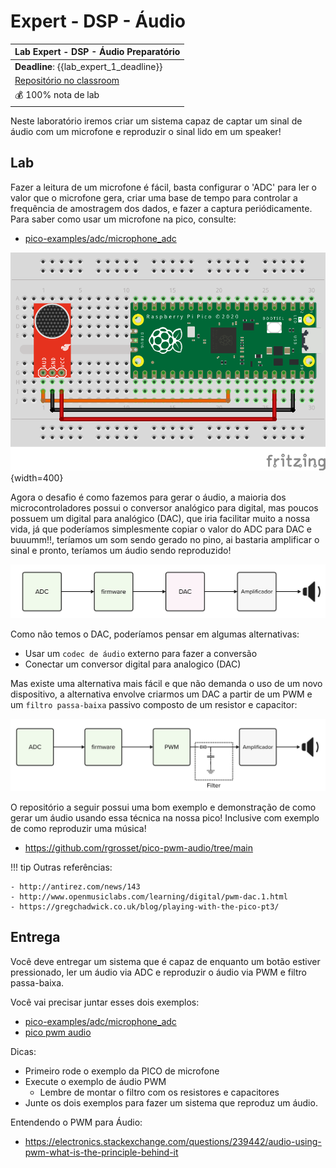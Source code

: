 # Expert - DSP - Áudio

| Lab Expert - DSP - Áudio Preparatório                          |
|----------------------------------------------------------------|
| **Deadline**: {{lab_expert_1_deadline}}                |
| [Repositório no classroom]({{lab_expert_1_classroom}}) |
| 💰 100% nota de lab                                            |

Neste laboratório iremos criar um sistema capaz de captar um sinal de áudio com um microfone e reproduzir o sinal lido em um speaker! 

## Lab

Fazer a leitura de um microfone é fácil, basta configurar o 'ADC' para ler o valor que o microfone gera, criar uma base de tempo para controlar a frequência de amostragem dos dados, e fazer a captura periódicamente. Para saber como usar um microfone na pico, consulte:

- [pico-examples/adc/microphone_adc]( https://github.com/raspberrypi/pico-examples/tree/master/adc/microphone_adc)

![](https://github.com/raspberrypi/pico-examples/raw/master/adc/microphone_adc/microphone_adc_bb.png){width=400}

Agora o desafio é como fazemos para gerar o áudio, a maioria dos microcontroladores possui o conversor analógico para digital, mas poucos possuem um digital para analógico (DAC), que iria facilitar muito a nossa vida, já que poderíamos simplesmente copiar o valor do ADC para DAC e buuumm!!, teríamos um som sendo gerado no pino, ai bastaria amplificar o sinal e pronto, teríamos um áudio sendo reproduzido!

![](imgs-dsp/adc-dac.png)

Como não temos o DAC, poderíamos pensar em algumas alternativas:

- Usar um `codec de áudio` externo para fazer a conversão
- Conectar um conversor digital para analogico (DAC) 

Mas existe uma alternativa mais fácil e que não demanda o uso de um novo dispositivo, a alternativa envolve criarmos um DAC a partir de um PWM e um `filtro passa-baixa` passivo composto de um resistor e capacitor:

![](imgs-dsp/adc-pwm.png)

O repositório a seguir possui uma bom exemplo e demonstração de como gerar um áudio usando essa técnica na nossa pico! Inclusive com exemplo de como reproduzir uma música!

- https://github.com/rgrosset/pico-pwm-audio/tree/main

!!! tip
    Outras referências: 
    
    - http://antirez.com/news/143
    - http://www.openmusiclabs.com/learning/digital/pwm-dac.1.html
    - https://gregchadwick.co.uk/blog/playing-with-the-pico-pt3/

## Entrega

Você deve entregar um sistema que é capaz de enquanto um botão estiver pressionado, ler um áudio via ADC e reproduzir o áudio via PWM e filtro passa-baixa. 

Você vai precisar juntar esses dois exemplos:

- [pico-examples/adc/microphone_adc]( https://github.com/raspberrypi/pico-examples/tree/master/adc/microphone_adc)
- [pico pwm audio](https://github.com/rgrosset/pico-pwm-audio/)

Dicas:

- Primeiro rode o exemplo da PICO de microfone
- Execute o exemplo de áudio PWM
    - Lembre de montar o filtro com os resistores e capacitores
- Junte os dois exemplos para fazer um sistema que reproduz um áudio.


Entendendo o PWM para Áudio:

- https://electronics.stackexchange.com/questions/239442/audio-using-pwm-what-is-the-principle-behind-it
